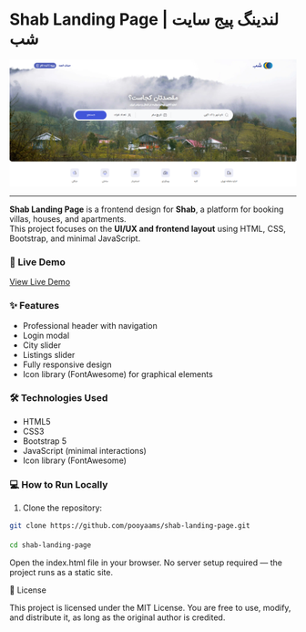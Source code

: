 # Shab Landing Page | لندینگ پیج سایت شب

![Shab Landing Page](https://github.com/pooyaams/shab-landing-page/blob/main/Screenshot%20(44).png?raw=true)  

---

**Shab Landing Page** is a frontend design for **Shab**, a platform for booking villas, houses, and apartments.  
This project focuses on the **UI/UX and frontend layout** using HTML, CSS, Bootstrap, and minimal JavaScript.

### 🚀 Live Demo

[View Live Demo](https://pooyaams.github.io/shab-landing-page/)

### ✨ Features

- Professional header with navigation
- Login modal
- City slider
- Listings slider
- Fully responsive design
- Icon library (FontAwesome) for graphical elements

### 🛠 Technologies Used

- HTML5
- CSS3
- Bootstrap 5
- JavaScript (minimal interactions)
- Icon library (FontAwesome)

### 💻 How to Run Locally

1. Clone the repository:
```bash
git clone https://github.com/pooyaams/shab-landing-page.git

cd shab-landing-page

```

Open the index.html file in your browser.
No server setup required — the project runs as a static site.

📄 License

This project is licensed under the MIT License.
You are free to use, modify, and distribute it, as long as the original author is credited.
